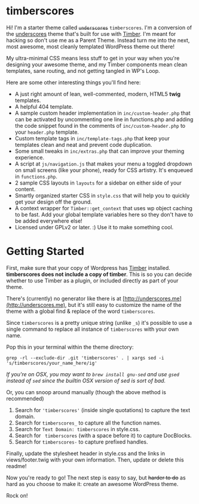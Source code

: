 timberscores
===

Hi! I'm a starter theme called ~~`underscores`~~ `timberscores`. I'm a conversion of the [underscores](http://underscores.me/) theme that's built for use with [Timber](https://github.com/jarednova/timber). I'm meant for hacking so don't use me as a Parent Theme. Instead turn me into the next, most awesome, most cleanly templated WordPress theme out there!

My ultra-minimal CSS means less stuff to get in your way when you're designing your awesome theme, and my Timber components mean clean templates, sane routing, and not getting tangled in WP's Loop.

Here are some other interesting things you'll find here:

* A just right amount of lean, well-commented, modern, HTML5 **twig** templates.
* A helpful 404 template.
* A sample custom header implementation in `inc/custom-header.php` that can be activated by uncommenting one line in functions.php and adding the code snippet found in the comments of `inc/custom-header.php` to your `header.php` template.
* Custom template tags in `inc/template-tags.php` that keep your templates clean and neat and prevent code duplication.
* Some small tweaks in `inc/extras.php` that can improve your theming experience.
* A script at `js/navigation.js` that makes your menu a toggled dropdown on small screens (like your phone), ready for CSS artistry. It's enqueued in `functions.php`.
* 2 sample CSS layouts in `layouts` for a sidebar on either side of your content.
* Smartly organized starter CSS in `style.css` that will help you to quickly get your design off the ground.
* A context wrapper for `Timber::get_context` that uses wp object caching to be fast. Add your global template variables here so they don't have to be added everywhere else!
* Licensed under GPLv2 or later. :) Use it to make something cool.


Getting Started
===

First, make sure that your copy of Wordpress has [Timber](http://jarednova.github.io/timber/) installed. **timberscores does not include a copy of timber**. This is so you can decide whether to use Timber as a plugin, or included directly as part of your theme.

There's (currently) no generator like there is at [http://underscores.me](http://underscores.me), but it's still easy to customize the name of the theme with a global find & replace of the word `timberscores`.

Since `timberscores` is a pretty unique string (unlike `_s`) it's possible to use a single command to replace all instance of `timberscores` with your own name.

Pop this in your terminal within the theme directory:

`grep -rl --exclude-dir .git 'timberscores' . | xargs sed -i 's/timberscores/your_name_here/ig'`

*If you're on OSX, you may want to `brew install gnu-sed` and use `gsed` instead of `sed` since the builtin OSX version of sed is sort of bad.*

Or, you can snoop around manually (though the above method is recommended)

1. Search for `'timberscores'` (inside single quotations) to capture the text domain.
2. Search for `timberscores_` to capture all the function names.
3. Search for `Text Domain: timberscores` in style.css.
4. Search for <code>&nbsp;timberscores</code> (with a space before it) to capture DocBlocks.
5. Search for `timberscores-` to capture prefixed handles.

Finally, update the stylesheet header in style.css and the links in views/footer.twig with your own information. Then, update or delete this readme!

Now you're ready to go! The next step is easy to say, but ~~harder to do~~ as hard as you choose to make it: create an awesome WordPress theme.

Rock on!